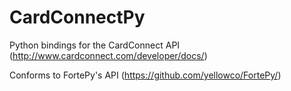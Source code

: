 CardConnectPy
====

Python bindings for the CardConnect API (http://www.cardconnect.com/developer/docs/)

Conforms to FortePy's API (https://github.com/yellowco/FortePy/)

